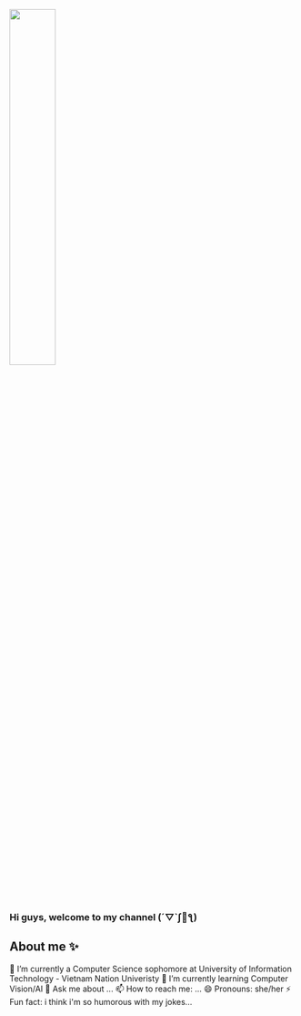 <a href=#><img width="40%" height="auto" src="https://i.imgur.com/wHuyaZx.png" height="175px"/></a>

### Hi guys, welcome to my channel (´▽`ʃ💙ƪ)


## About me ✨

🔭 I’m currently a Computer Science sophomore at University of Information Technology - Vietnam Nation Univeristy
🌱 I’m currently learning Computer Vision/AI
💬 Ask me about ...
📫 How to reach me: ...
😄 Pronouns: she/her
⚡ Fun fact: i think i'm so humorous with my jokes...
